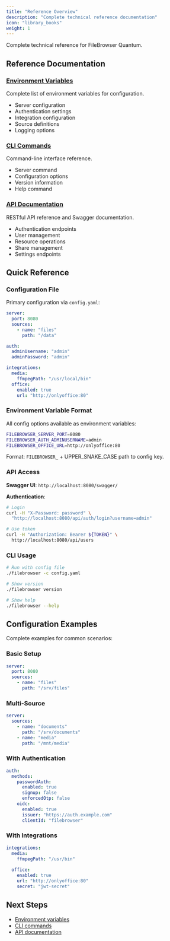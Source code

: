 ```yaml
---
title: "Reference Overview"
description: "Complete technical reference documentation"
icon: "library_books"
weight: 1
---
```


Complete technical reference for FileBrowser Quantum.

## Reference Documentation

### [Environment Variables](/docs/reference/environment-variables/)
Complete list of environment variables for configuration.

- Server configuration
- Authentication settings
- Integration configuration
- Source definitions
- Logging options

### [CLI Commands](/docs/reference/cli/)
Command-line interface reference.

- Server command
- Configuration options
- Version information
- Help command

### [API Documentation](/docs/reference/api/)
RESTful API reference and Swagger documentation.

- Authentication endpoints
- User management
- Resource operations
- Share management
- Settings endpoints

## Quick Reference

### Configuration File

Primary configuration via `config.yaml`:

```yaml
server:
  port: 8080
  sources:
    - name: "files"
      path: "/data"

auth:
  adminUsername: "admin"
  adminPassword: "admin"

integrations:
  media:
    ffmpegPath: "/usr/local/bin"
  office:
    enabled: true
    url: "http://onlyoffice:80"
```

### Environment Variable Format

All config options available as environment variables:

```bash
FILEBROWSER_SERVER_PORT=8080
FILEBROWSER_AUTH_ADMINUSERNAME=admin
FILEBROWSER_OFFICE_URL=http://onlyoffice:80
```

Format: `FILEBROWSER_` + UPPER_SNAKE_CASE path to config key.

### API Access

**Swagger UI**: `http://localhost:8080/swagger/`

**Authentication**:
```bash
# Login
curl -H "X-Password: password" \
  "http://localhost:8080/api/auth/login?username=admin"

# Use token
curl -H "Authorization: Bearer ${TOKEN}" \
  http://localhost:8080/api/users
```

### CLI Usage

```bash
# Run with config file
./filebrowser -c config.yaml

# Show version
./filebrowser version

# Show help
./filebrowser --help
```

## Configuration Examples

Complete examples for common scenarios:

### Basic Setup

```yaml
server:
  port: 8080
  sources:
    - name: "files"
      path: "/srv/files"
```

### Multi-Source

```yaml
server:
  sources:
    - name: "documents"
      path: "/srv/documents"
    - name: "media"
      path: "/mnt/media"
```

### With Authentication

```yaml
auth:
  methods:
    passwordAuth:
      enabled: true
      signup: false
      enforcedOtp: false
    oidc:
      enabled: true
      issuer: "https://auth.example.com"
      clientId: "filebrowser"
```

### With Integrations

```yaml
integrations:
  media:
    ffmpegPath: "/usr/bin"
  
  office:
    enabled: true
    url: "http://onlyoffice:80"
    secret: "jwt-secret"
```

## Next Steps

- [Environment variables](/docs/reference/environment-variables/)
- [CLI commands](/docs/reference/cli/)
- [API documentation](/docs/reference/api/)
